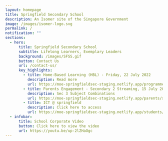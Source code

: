```yaml
---
layout: homepage
title: Springfield Secondary School
description: An Isomer site of the Singapore Government
image: /images/isomer-logo.svg
permalink: /
notification: ""
sections:
  - hero:
      title: Springfield Secondary School
      subtitle: Lifelong Learners, Exemplary Leaders
      background: /images/SFSS.gif
      button: Contact Us
      url: /contact-us/
      key_highlights:
        - title: Home-Based Learning (HBL) - Friday, 22 July 2022
          description: Read more
          url: https://moe-springfieldsec-staging.netlify.app/programmes/home-based-learning
        - title: Parents Engagement - Secondary 2 Streaming, 15 July 2022
          description: Sec 3 Subject Combinations
          url: https://moe-springfieldsec-staging.netlify.app/parents/secondary-2/secondary-2-streaming-2022
        - title: ICT @ springfield
          description: Click here to access
          url: https://moe-springfieldsec-staging.netlify.app/students/class-timetable-2022
  - infobar:
      title: School Corporate Video
      button: Click here to view the video
      url: https://youtu.be/up-2lZHaOgc
---
```


